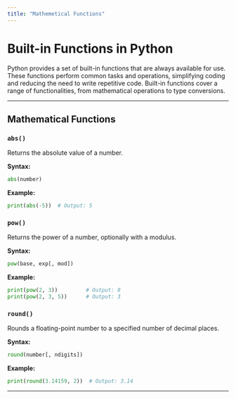 ```yaml
---
title: "Mathemetical Functions"
---
```


# Built-in Functions in Python

Python provides a set of built-in functions that are always available for use. These functions perform common tasks and operations, simplifying coding and reducing the need to write repetitive code. Built-in functions cover a range of functionalities, from mathematical operations to type conversions.

---

## Mathematical Functions

### `abs()`
Returns the absolute value of a number.

**Syntax:**
```python
abs(number)
```

**Example:**
```python
print(abs(-5))  # Output: 5
```

### `pow()`
Returns the power of a number, optionally with a modulus.

**Syntax:**
```python
pow(base, exp[, mod])
```

**Example:**
```python
print(pow(2, 3))         # Output: 8
print(pow(2, 3, 5))      # Output: 3
```

### `round()`
Rounds a floating-point number to a specified number of decimal places.

**Syntax:**
```python
round(number[, ndigits])
```

**Example:**
```python
print(round(3.14159, 2))  # Output: 3.14
```

---